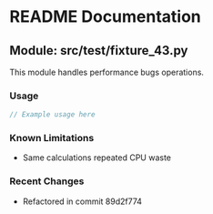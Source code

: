# README Documentation

## Module: src/test/fixture_43.py

This module handles performance bugs operations.

### Usage

```java
// Example usage here
```

### Known Limitations

- Same calculations repeated CPU waste

### Recent Changes

- Refactored in commit 89d2f774
